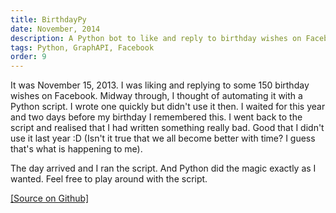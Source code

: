 ```yaml
---
title: BirthdayPy
date: November, 2014
description: A Python bot to like and reply to birthday wishes on Facebook
tags: Python, GraphAPI, Facebook
order: 9
---
```


It was November 15, 2013\. I was liking and replying to some 150 birthday wishes on Facebook. Midway through, I thought of automating it with a Python script. I wrote one quickly but didn't use it then. I waited for this year and two days before my birthday I remembered this. I went back to the script and realised that I had written something really bad. Good that I didn't use it last year :D (Isn't it true that we all become better with time? I guess that's what is happening to me).

The day arrived and I ran the script. And Python did the magic exactly as I wanted. Feel free to play around with the script.

[[Source on Github]](http://github.com/astronomersiva/birthdayWishesReplier/)
